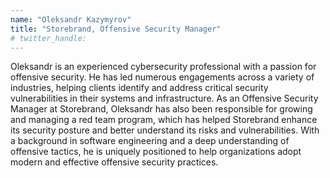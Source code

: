 ```yaml
---
name: "Oleksandr Kazymyrov"
title: "Storebrand, Offensive Security Manager"
# twitter_handle: 
---
```

Oleksandr is an experienced cybersecurity professional with a passion for offensive security. He has led numerous engagements across a variety of industries, helping clients identify and address critical security vulnerabilities in their systems and infrastructure. As an Offensive Security Manager at Storebrand, Oleksandr has also been responsible for growing and managing a red team program, which has helped Storebrand enhance its security posture and better understand its risks and vulnerabilities. With a background in software engineering and a deep understanding of offensive tactics, he is uniquely positioned to help organizations adopt modern and effective offensive security practices.

